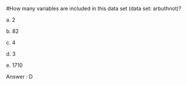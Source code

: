 #How many variables are included in this data set (data set: arbuthnot)?

a. 2

b. 82

c. 4

d. 3

e. 1710

Answer : D
